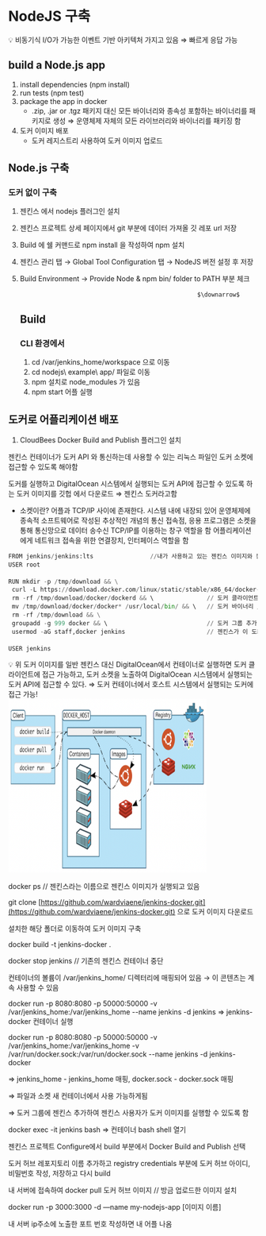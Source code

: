 # NodeJS 구축

<aside>
💡 비동기식 I/O가 가능한 이벤트 기반 아키텍처 가지고 있음 ⇒ 빠르게 응답 가능

</aside>

## build a Node.js app

1. install dependencies (npm install)
2. run tests (npm test)
3. package the app in docker
   - .zip, .jar or .tgz 패키지 대신 모든 바이너리와 종속성 포함하는 바이너리를 패키지로 생성 ⇒ 운영체제 자체의 모든 라이브러리와 바이너리를 패키징 함
4. 도커 이미지 배포
   - 도커 레지스트리 사용하여 도커 이미지 업로드

## Node.js 구축

### 도커 없이 구축

1.  젠킨스 에서 nodejs 플러그인 설치
2.  젠킨스 프로젝트 상세 페이지에서 git 부분에 데이터 가져올 깃 레포 url 저장
3.  Build 에 쉘 커맨드로 npm install 을 작성하여 npm 설치
4.  젠킨스 관리 탭 → Global Tool Configuration 탭 → NodeJS 버전 설정 후 저장
5.  Build Environment → Provide Node & npm bin/ folder to PATH 부분 체크

                                                          $\downarrow$

    ## **Build**

    ### CLI 환경에서

    1. cd /var/jenkins_home/workspace 으로 이동
    2. cd nodejs\ example\ app/ 파일로 이동
    3. npm 설치로 node_modules 가 있음
    4. npm start 어플 실행

## 도커로 어플리케이션 배포

1. CloudBees Docker Build and Publish 플러그인 설치

젠킨스 컨테이너가 도커 API 와 통신하는데 사용할 수 있는 리눅스 파일인 도커 소켓에 접근할 수 있도록 해야함

도커를 실행하고 DigitalOcean 시스템에서 실행되는 도커 API에 접근할 수 있도록 하는 도커 이미지를 깃헙 에서 다운로드 ⇒ 젠킨스 도커라고함

- 소켓이란?
  어플과 TCP/IP 사이에 존재한다. 시스템 내에 내장되 있어 운영체제에 종속적
  소프트웨어로 작성된 추상적인 개념의 통신 접속점, 응용 프로그램은 소켓을 통해 통신망으로 데이터 송수신
  TCP/IP를 이용하는 창구 역할을 함
  어플리케이션에게 네트워크 접속을 위한 연결장치, 인터페이스 역할을 함

```python
FROM jenkins/jenkins:lts                //내가 사용하고 있는 젠킨스 이미지와 동일한 이미지
USER root

RUN mkdir -p /tmp/download && \
 curl -L https://download.docker.com/linux/static/stable/x86_64/docker-18.03.1-ce.tgz | tar -xz -C /tmp/download && \
 rm -rf /tmp/download/docker/dockerd && \               // 도커 클라이언트 다운로드
 mv /tmp/download/docker/docker* /usr/local/bin/ && \   // 도커 바이너리 /usr/local/bin/ 으로 이동
 rm -rf /tmp/download && \
 groupadd -g 999 docker && \                            // 도커 그룹 추가
 usermod -aG staff,docker jenkins                       // 젠킨스가 이 도커 그룹에 접근 가능한지 확인

USER jenkins
```

<aside>
💡 위 도커 이미지를 일반 젠킨스 대신 DigitalOcean에서 컨테이너로 실행하면 도커 클라이언트에 접근 가능하고, 도커 소켓을 노출하여 DigitalOcean 시스템에서 실행되는 도커 API에 접근할 수 있다. ⇒ 도커 컨테이너에서 호스트 시스템에서 실행되는 도커에 접근 가능!

</aside>

<img src="/Jenkins/image/docker.png" style="width: 400px; height: 350px;">

docker ps // 젠킨스라는 이름으로 젠킨스 이미지가 실행되고 있음

git clone [https://github.com/wardviaene/jenkins-docker.git](https://github.com/wardviaene/jenkins-docker.git) 으로 도커 이미지 다운로드

설치한 해당 폴더로 이동하여 도커 이미지 구축

docker build -t jenkins-docker .

docker stop jenkins // 기존의 젠킨스 컨테이너 중단

컨테이너의 볼륨이 /var/jenkins_home/ 디렉터리에 매핑되어 있음 → 이 콘텐츠는 계속 사용할 수 있음

docker run -p 8080:8080 -p 50000:50000 -v /var/jenkins_home:/var/jenkins_home --name jenkins -d jenkins ⇒ jenkins-docker 컨테이너 실행

docker run -p 8080:8080 -p 50000:50000 -v /var/jenkins_home:/var/jenkins_home -v /var/run/docker.sock:/var/run/docker.sock --name jenkins -d jenkins-docker

⇒ jenkins_home - jenkins_home 매핑, docker.sock - docker.sock 매핑

⇒ 파일과 소켓 새 컨테이너에서 사용 가능하게됨

⇒ 도커 그룹에 젠킨스 추가하여 젠킨스 사용자가 도커 이미지를 실행할 수 있도록 함

docker exec -it jenkins bash ⇒ 컨테이너 bash shell 열기

젠킨스 프로젝트 Configure에서 build 부분에서 Docker Build and Publish 선택

도커 허브 레포지토리 이름 추가하고 registry credentials 부분에 도커 허브 아이디, 비밀번호 작성, 저장하고 다시 build

내 서버에 접속하여 docker pull 도커 허브 이미지 // 방금 업로드한 이미지 설치

docker run -p 3000:3000 -d —name my-nodejs-app [이미지 이름]

내 서버 ip주소에 노출한 포트 번호 작성하면 내 어플 나옴
